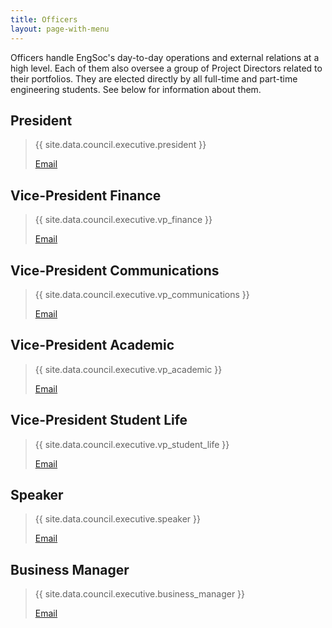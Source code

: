 ```yaml
---
title: Officers
layout: page-with-menu
---
```


Officers handle EngSoc's day-to-day operations and external relations at a high level. Each of them also oversee a group of Project Directors related to their portfolios. They are elected directly by all full-time and part-time engineering students. See below for information about them.


## President 
> {{ site.data.council.executive.president }}
>
> <a class="button is-small president" href="mailto:president@skule.ca">Email</a> 

## Vice-President Finance
> {{ site.data.council.executive.vp_finance }}
> 
> <a class="button is-small vp-finance" href="mailto:vpfinance@skule.ca">Email</a>

## Vice-President Communications
> {{ site.data.council.executive.vp_communications }}
> 
> <a class="button is-small vp-comms" href="mailto:vpcomm@skule.ca">Email</a>

## Vice-President Academic
> {{ site.data.council.executive.vp_academic }}
> 
> <a class="button is-small vp-academic" href="mailto:vpacademic@skule.ca">Email</a>

## Vice-President Student Life
> {{ site.data.council.executive.vp_student_life }}
> 
> <a class="button is-small vp-student-life" href="mailto:vpstudentlife@skule.ca">Email</a>

## Speaker
> {{ site.data.council.executive.speaker }}
> 
> <a class="button is-small speaker" href="mailto:speaker@g.skule.ca">Email</a>

## Business Manager
> {{ site.data.council.executive.business_manager }}
> 
> <a class="button is-small business-manager" href="mailto:rhonda@g.skule.ca">Email</a>
